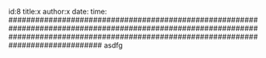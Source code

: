 id:8
title:x
author:x
date:
time:
#############################################################################################################################################################################################
asdfg
